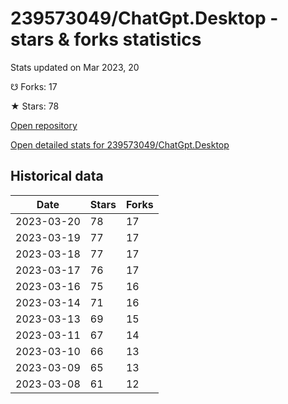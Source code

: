 # 239573049/ChatGpt.Desktop - stars & forks statistics

Stats updated on Mar 2023, 20

☋ Forks: 17

★ Stars: 78

[Open repository](https://github.com/239573049/ChatGpt.Desktop)

[Open detailed stats for 239573049/ChatGpt.Desktop](https://reviewgithub.com/rep/239573049/ChatGpt.Desktop)

## Historical data
| Date | Stars | Forks |
|------|-------|-------|
| 2023-03-20 | 78 | 17 | 
| 2023-03-19 | 77 | 17 | 
| 2023-03-18 | 77 | 17 | 
| 2023-03-17 | 76 | 17 | 
| 2023-03-16 | 75 | 16 | 
| 2023-03-14 | 71 | 16 | 
| 2023-03-13 | 69 | 15 | 
| 2023-03-11 | 67 | 14 | 
| 2023-03-10 | 66 | 13 | 
| 2023-03-09 | 65 | 13 | 
| 2023-03-08 | 61 | 12 | 


